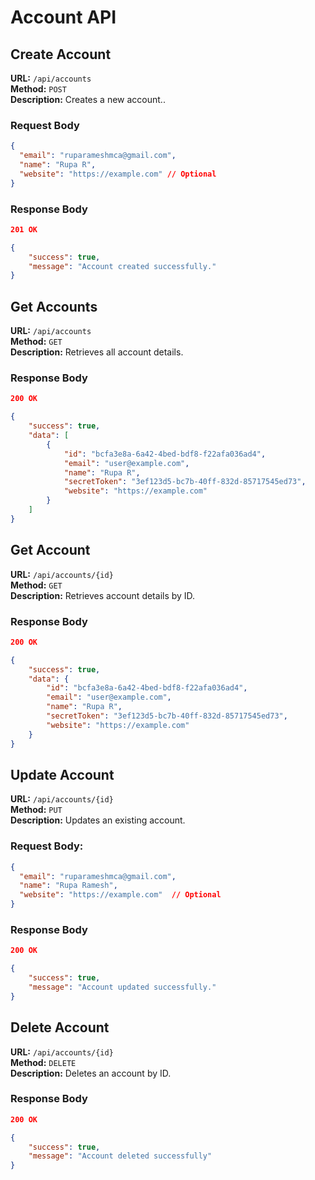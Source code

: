 # Account API

## Create Account

**URL:** `/api/accounts`  
**Method:** `POST`  
**Description:** Creates a new account..
### Request Body
```json
{
  "email": "ruparameshmca@gmail.com",
  "name": "Rupa R",
  "website": "https://example.com" // Optional
}
```
### Response Body
```json
201 OK

{
    "success": true,
    "message": "Account created successfully."
}
```

## Get Accounts
**URL:** `/api/accounts`  
**Method:** `GET`  
**Description:** Retrieves all account details.
### Response Body
```json
200 OK

{
    "success": true,
    "data": [
        {
            "id": "bcfa3e8a-6a42-4bed-bdf8-f22afa036ad4",
            "email": "user@example.com",
            "name": "Rupa R",
            "secretToken": "3ef123d5-bc7b-40ff-832d-85717545ed73",
            "website": "https://example.com"
        }
    ]
}
```

## Get Account

**URL:** `/api/accounts/{id}`  
**Method:** `GET`  
**Description:** Retrieves account details by ID.

### Response Body

```json
200 OK

{
    "success": true,
    "data": {
        "id": "bcfa3e8a-6a42-4bed-bdf8-f22afa036ad4",
        "email": "user@example.com",
        "name": "Rupa R",
        "secretToken": "3ef123d5-bc7b-40ff-832d-85717545ed73",
        "website": "https://example.com"
    }
}
```

## Update Account

**URL:** `/api/accounts/{id}`  
**Method:** `PUT`  
**Description:** Updates an existing account.

### Request Body:

```json
{
  "email": "ruparameshmca@gmail.com",
  "name": "Rupa Ramesh",
  "website": "https://example.com"  // Optional
}
```

### Response Body

```json
200 OK

{
    "success": true,
    "message": "Account updated successfully."
}
```

## Delete Account

**URL:** `/api/accounts/{id}`  
**Method:** `DELETE`  
**Description:** Deletes an account by ID.

### Response Body

```json
200 OK

{
    "success": true,
    "message": "Account deleted successfully"
}
```
